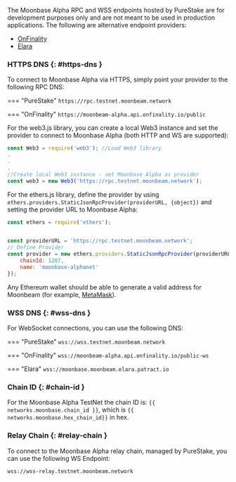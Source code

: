 The Moonbase Alpha RPC and WSS endpoints hosted by PureStake are for development purposes only and are not meant to be used in production applications. The following are alternative endpoint providers:

- [OnFinality](https://onfinality.io/)
- [Elara](https://elara.patract.io/)


### HTTPS DNS {: #https-dns } 

To connect to Moonbase Alpha via HTTPS, simply point your provider to the following RPC DNS:

=== "PureStake"
    ```
    https://rpc.testnet.moonbeam.network
    ```

=== "OnFinality"
    ```
    https://moonbeam-alpha.api.onfinality.io/public
    ```

For the web3.js library, you can create a local Web3 instance and set the provider to connect to Moonbase Alpha (both HTTP and WS are supported):

```js
const Web3 = require('web3'); //Load Web3 library
.
.
.
//Create local Web3 instance - set Moonbase Alpha as provider
const web3 = new Web3('https://rpc.testnet.moonbeam.network'); 
```
For the ethers.js library, define the provider by using `ethers.providers.StaticJsonRpcProvider(providerURL, {object})` and setting the provider URL to Moonbase Alpha:

```js
const ethers = require('ethers');


const providerURL = 'https://rpc.testnet.moonbeam.network';
// Define Provider
const provider = new ethers.providers.StaticJsonRpcProvider(providerURL, {
    chainId: 1287,
    name: 'moonbase-alphanet'
});
```

Any Ethereum wallet should be able to generate a valid address for Moonbeam (for example, [MetaMask](https://metamask.io/)).

### WSS DNS {: #wss-dns } 

For WebSocket connections, you can use the following DNS:

=== "PureStake"
    ```
    wss://wss.testnet.moonbeam.network
    ```

=== "OnFinality"
    ```
    wss://moonbeam-alpha.api.onfinality.io/public-ws
    ```

=== "Elara"
    ```
    wss://moonbase.moonbeam.elara.patract.io
    ```

### Chain ID {: #chain-id } 

For the Moonbase Alpha TestNet the chain ID is: `{{ networks.moonbase.chain_id }}`, which is `{{ networks.moonbase.hex_chain_id}}` in hex.

### Relay Chain {: #relay-chain } 

To connect to the Moonbase Alpha relay chain, managed by PureStake, you can use the following WS Endpoint:

```
wss://wss-relay.testnet.moonbeam.network
```